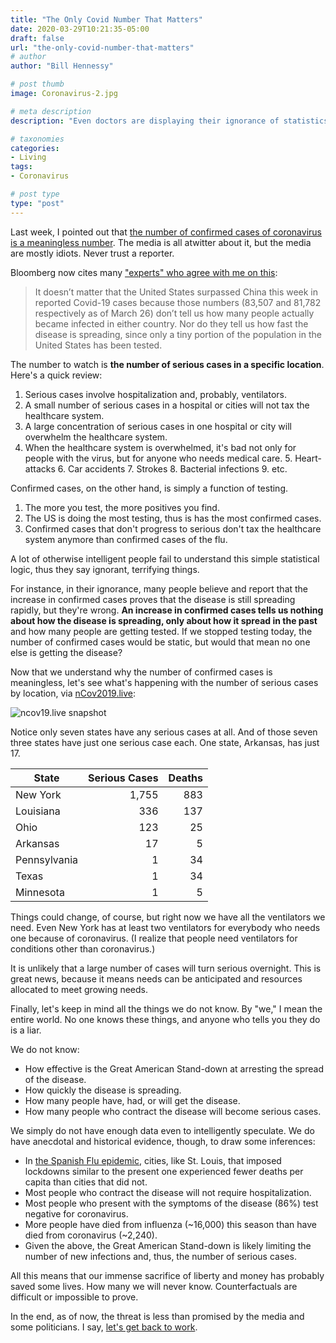 ```yaml
---
title: "The Only Covid Number That Matters"
date: 2020-03-29T10:21:35-05:00
draft: false
url: "the-only-covid-number-that-matters"
# author
author: "Bill Hennessy"

# post thumb
image: Coronavirus-2.jpg

# meta description
description: "Even doctors are displaying their ignorance of statistics."

# taxonomies
categories: 
- Living
tags:
- Coronavirus

# post type
type: "post"
---
```


Last week, I pointed out that [the number of confirmed cases of coronavirus is a meaningless number](https://www.hennessysview.com/posts/2020/number-of-infections-doesnt-matterheres-what-does/). The media is all atwitter about it, but the media are mostly idiots. Never trust a reporter. 

Bloomberg now cites many ["experts" who agree with me on this](https://www.bloomberg.com/opinion/articles/2020-03-28/confirmed-coronavirus-cases-is-an-almost-meaningless-metric):

> It doesn’t matter that the United States surpassed China this week in reported Covid-19 cases because those numbers (83,507 and 81,782 respectively as of March 26) don’t tell us how many people actually became infected in either country. Nor do they tell us how fast the disease is spreading, since only a tiny portion of the population in the United States has been tested.

The number to watch is **the number of serious cases in a specific location**. Here's a quick review:

1. Serious cases involve hospitalization and, probably, ventilators. 
2. A small number of serious cases in a hospital or cities will not tax the healthcare system.
3. A large concentration of serious cases in one hospital or city will overwhelm the healthcare system.
4. When the healthcare system is overwhelmed, it's bad not only for people with the virus, but for anyone who needs medical care. 
	5. Heart-attacks
	6. Car accidents
	7. Strokes
	8. Bacterial infections
	9. etc.

Confirmed cases, on the other hand, is simply a function of testing. 

1. The more you test, the more positives you find.
2. The US is doing the most testing, thus is has the most confirmed cases.
3. Confirmed cases that don't progress to serious don't tax the healthcare system anymore than confirmed cases of the flu.

A lot of otherwise intelligent people fail to understand this simple statistical logic, thus they say ignorant, terrifying things. 

For instance, in their ignorance, many people believe and report that the increase in confirmed cases proves that the disease is still spreading rapidly, but they're wrong. **An increase in confirmed cases tells us nothing about how the disease is spreading, only about how it spread in the past** and how many people are getting tested. If we stopped testing today, the number of confirmed cases would be static, but would that mean no one else is getting the disease? 

Now that we understand why the number of confirmed cases is meaningless, let's see what's happening with the number of serious cases by location, via [nCov2019.live](https://ncov2019.live):

![ncov19.live snapshot](/images/serious-cases-mar-29.png)

Notice only seven states have any serious cases at all. And of those seven three states have just one serious case each. One state, Arkansas, has just 17. 

| State | Serious Cases | Deaths |
|---|---:|---:|
| New York | 1,755 | 883 |
| Louisiana | 336 | 137 |
| Ohio | 123 | 25 |
| Arkansas | 17 | 5 |
| Pennsylvania | 1 | 34 |
| Texas | 1 | 34 |
| Minnesota | 1 | 5 |

Things could change, of course, but right now we have all the ventilators we need. Even New York has at least two ventilators for everybody who needs one because of coronavirus. (I realize that people need ventilators for conditions other than coronavirus.)

It is unlikely that a large number of cases will turn serious overnight. This is great news, because it means needs can be anticipated and resources allocated to meet growing needs. 

Finally, let's keep in mind all the things we do not know. By "we," I mean the entire world. No one knows these things, and anyone who tells you they do is a liar. 

We do not know:

- How effective is the Great American Stand-down at arresting the spread of the disease.
- How quickly the disease is spreading. 
- How many people have, had, or will get the disease. 
- How many people who contract the disease will become serious cases. 

We simply do not have enough data even to intelligently speculate. We do have anecdotal and historical evidence, though, to draw some inferences:

- In [the Spanish Flu epidemic](https://www.hennessysview.com/spanish-flu-vs-coronavirus/), cities, like St. Louis, that imposed lockdowns similar to the present one experienced fewer deaths per capita than cities that did not.
- Most people who contract the disease will not require hospitalization. 
- Most people who present with the symptoms of the disease (86%) test negative for coronavirus.
- More people have died from influenza (~16,000) this season than have died from coronavirus (~2,240). 
- Given the above, the Great American Stand-down is likely limiting the number of new infections and, thus, the number of serious cases.

All this means that our immense sacrifice of liberty and money has probably saved some lives. How many we will never know. Counterfactuals are difficult or impossible to prove. 

In the end, as of now, the threat is less than promised by the media and some politicians. I say, [let's get back to work](https://www.hennessysview.com/posts/2020/the-great-american-stand-down-is-over/). 

